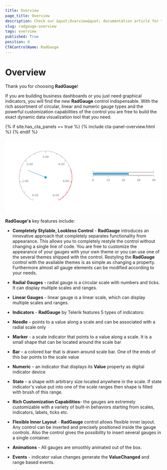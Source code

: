 ```yaml
---
title: Overview
page_title: Overview
description: Check our &quot;Overview&quot; documentation article for the RadGauge {{ site.framework_name }} control.
slug: radgauge-overview
tags: overview
published: True
position: 0
CTAControlName: RadGauge
---
```


# Overview

Thank you for choosing __RadGauge__!

If you are building business dashboards or you just need graphical indicators, you will find the new __RadGauge__ control indispensable. With the rich assortment of circular, linear and numeric gauge types and the powerful customization capabilities of the control you are free to build the exact dynamic data visualization tool that you need.

{% if site.has_cta_panels == true %}
{% include cta-panel-overview.html %}
{% endif %}

![WPF RadGauge Overview](images/RadGauge_Overview_02.png)

__RadGauge's__ key features include:

* __Completely Stylable, Lookless Control__ - __RadGauge__ introduces an innovative approach that completely separates functionality from appearance. This allows you to completely restyle the control without changing a single line of code. You are free to customize the appearance of your gauges with your own theme or you can use one of the several themes shipped with the control. Restyling the __RadGauge__ control with the available themes is as simple as changing a property. Furthermore almost all gauge elements can be modified according to your needs.

* __Radial Gauges__ - radial gauge is a circular scale with numbers and ticks. It can display multiple scales and ranges.

* __Linear Gauges__ - linear gauge is a linear scale, which can display multiple scales and ranges.

* __Indicators__ - __RadGauge__ by Telerik features 5 types of indicators: 

* __Needle__ – points to a value along a scale and can be associated with a radial scale only 

* __Marker__ - a scale indicator that points to a value along a scale. It is a small shape that can be located around the scale bar 

* __Bar__ – a colored bar that is drawn around scale bar. One of the ends of this bar points to the scale value 

* __Numeric__ – an indicator that displays its __Value__ property as digital indicator device 

* __State__ – a shape with arbitrary size located anywhere in the scale. If state indicator's value put into one of the scale ranges then shape is filled with brush of this range.

* __Rich Customization Capabilities__- the gauges are extremely customizable with a variety of built-in behaviors starting from scales, indicators, labels, ticks etc. 

* __Flexible Inner Layout__ - __RadGauge__ control allows flexible inner layout. Any control can be inserted and precisely positioned inside the gauge controls. Also the control gives the possibility to insert several gauges in a single container.

* __Animations__ - All gauges are smoothly animated out of the box.

* __Events__ - indicator value changes generate the __ValueChanged__ and range based events.
